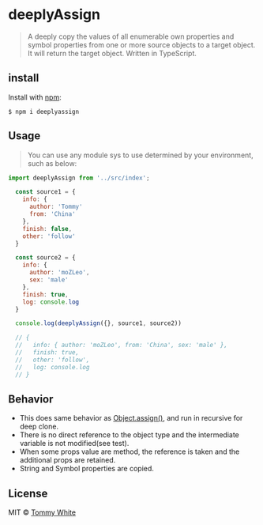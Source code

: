 # deeplyAssign
> A deeply copy the values of all enumerable own properties and symbol properties from one or more source objects to a target object. It will return the target object. Written in TypeScript.


## install
Install with [npm](https://www.npmjs.com/):
```
$ npm i deeplyassign
```

## Usage
> You can use any module sys to use determined by your environment, such as below:

```js
import deeplyAssign from '../src/index';

  const source1 = { 
    info: { 
      author: 'Tommy'
      from: 'China' 
    }, 
    finish: false,
    other: 'follow' 
  }

  const source2 = { 
    info: { 
      author: 'moZLeo', 
      sex: 'male' 
    }, 
    finish: true,
    log: console.log
  }

  console.log(deeplyAssign({}, source1, source2))

  // {
  //   info: { author: 'moZLeo', from: 'China', sex: 'male' },
  //   finish: true,
  //   other: 'follow',
  //   log: console.log
  // }
```

## Behavior
  - This does same behavior as [Object.assign()](https://developer.mozilla.org/en-US/docs/Web/JavaScript/Reference/Global_Objects/Object/assign#Description), and run in recursive for deep clone.
  - There is no direct reference to the object type and the intermediate variable is not modified(see test).
  - When some props value are method, the reference is taken and the additional props are retained.
  - String and Symbol properties are copied.

## License
MIT © [Tommy White](https://github.com/Tommy-White)
